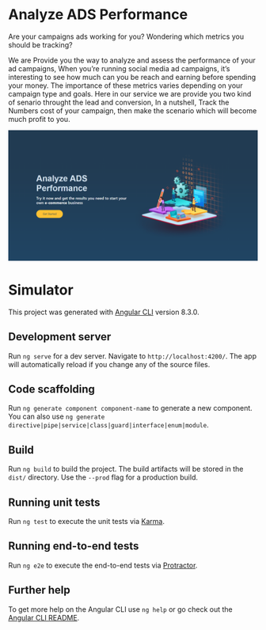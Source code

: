 # Analyze ADS Performance

Are your campaigns ads working for you? Wondering which metrics you should be tracking?

We are Provide you the way to analyze and assess the performance of your ad campaigns, When you’re running social media ad campaigns, it’s interesting to see how much can you be reach and earning before spending your money. The importance of these metrics varies depending on your campaign type and goals. Here in our service we are provide you two kind of senario throught the lead and conversion, In a nutshell, Track the Numbers cost of your campaign, then make the scenario which will become much profit to you. 

![IMG](https://github.com/hazarrad/CODSimulator2/blob/master/ADP.PNG?raw=true)

# Simulator

This project was generated with [Angular CLI](https://github.com/angular/angular-cli) version 8.3.0.

## Development server

Run `ng serve` for a dev server. Navigate to `http://localhost:4200/`. The app will automatically reload if you change any of the source files.

## Code scaffolding

Run `ng generate component component-name` to generate a new component. You can also use `ng generate directive|pipe|service|class|guard|interface|enum|module`.

## Build

Run `ng build` to build the project. The build artifacts will be stored in the `dist/` directory. Use the `--prod` flag for a production build.

## Running unit tests

Run `ng test` to execute the unit tests via [Karma](https://karma-runner.github.io).

## Running end-to-end tests

Run `ng e2e` to execute the end-to-end tests via [Protractor](http://www.protractortest.org/).

## Further help

To get more help on the Angular CLI use `ng help` or go check out the [Angular CLI README](https://github.com/angular/angular-cli/blob/master/README.md).
